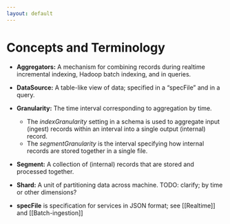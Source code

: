 ```yaml
---
layout: default
---
```

Concepts and Terminology
========================

-   **Aggregators:** A mechanism for combining records during realtime incremental indexing, Hadoop batch indexing, and in queries.
-   **DataSource:** A table-like view of data; specified in a “specFile” and in a query.
-   **Granularity:** The time interval corresponding to aggregation by time.
    -   The *indexGranularity* setting in a schema is used to aggregate input (ingest) records within an interval into a single output (internal) record.
    -   The *segmentGranularity* is the interval specifying how internal records are stored together in a single file.

-   **Segment:** A collection of (internal) records that are stored and processed together.
-   **Shard:** A unit of partitioning data across machine. TODO: clarify; by time or other dimensions?
-   **specFile** is specification for services in JSON format; see [[Realtime]] and [[Batch-ingestion]]
